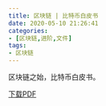 ```yaml
---
title: 区块链 | 比特币白皮书
date: 2020-05-10 21:26:41
categories:
- [区块链,进阶,文件]
tags:
- 区块链
---
```

区块链之始，比特币白皮书。

<!-- more -->

<a href="/pdf/blockchain/bitcoin.pdf">下载PDF</a>

<object data="/pdf/blockchain/bitcoin.pdf" type="application/pdf" width="100%" height="877px">